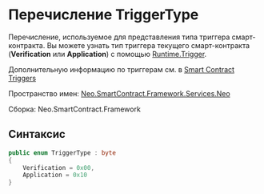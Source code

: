 # Перечисление TriggerType 

Перечисление, используемое для представления типа триггера смарт-контракта. Вы можете узнать тип триггера текущего смарт-контракта (**Verification** или **Application**) с помощью [Runtime.Trigger](Runtime/Trigger.md).

Дополнительную информацию по триггерам см. в  [Smart Contract Triggers](../../../../trigger.md)

Пространство имен: [Neo.SmartContract.Framework.Services.Neo](../neo.md)

Сборка: Neo.SmartContract.Framework

## Синтаксис

```c#
public enum TriggerType : byte
{
    Verification = 0x00,
    Application = 0x10
}
```


